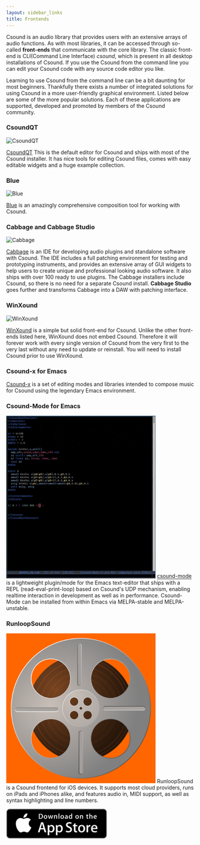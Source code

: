 ```yaml
---
layout: sidebar_links
title: Frontends
---
```



Csound is an audio library that provides users with an extensive arrays of audio
functions. As with most libraries, it can be accessed through so-called
**front-ends** that communicate with the core library. The classic front-end is
CLI(Command Line Interface) *csound*, which is present in all desktop
installations of Csound. If you use the Csound from the command line you can
edit your Csound code with any source code editor you like.

Learning to use Csound from the command line can be a bit daunting for most
beginners. Thankfully there exists a number of integrated solutions for using
Csound in a more user-friendly graphical environment. Listed below are some of
the more popular solutions. Each of these applications are supported, developed
and promoted by members of the Csound community.

### CsoundQT
<img src="http://qutecsound.sourceforge.net/images/CsoundQt090.png"
     alt="CsoundQT" style="width: 400px;"/>

[CsoundQT](http://qutecsound.sourceforge.net/) This is the default editor for
Csound and ships with most of the Csound installer. It has nice tools for
editing Csound files, comes with easy editable widgets and a huge example
collection.

### Blue
<img src="https://cloud.githubusercontent.com/assets/1007225/18928028/0cfe9a34-85c7-11e6-9057-3318bca3ed67.png"
     alt="Blue" style="width: 400px;"/>

[Blue](http://blue.kunstmusik.com) is an amazingly comprehensive composition
tool for working with Csound.

### Cabbage and Cabbage Studio
<img src="http://cabbageaudio.com/images/docs/CabbageStudio.gif"
     alt="Cabbage" style="width: 400px;"/>

[Cabbage](http://www.cabbageaudio.com/) is an IDE for developing audio plugins
and standalone software with Csound. The IDE includes a full patching
environment for testing and prototyping instruments, and provides an extensive
array of GUI widgets to help users to create unique and professional looking
audio software. It also ships with over 100 ready to use plugins. The Cabbage
installers include Csound, so there is no need for a separate Csound install.
**Cabbage Studio** goes further and transforms Cabbage into a DAW with patching
interface.

### WinXound
<img src="http://floss.booktype.pro/csound/winxound/static/WinXound_linux.jpg"
     alt="WinXound" style="width: 400px;"/>

[WinXound](http://winxound.codeplex.com) is a simple but solid front-end for
Csound. Unlike the other front-ends listed here, WinXound does not embed Csound.
Therefore it will forever work with every single version of Csound from the very
first to the very last without any need to update or reinstall. You will need
to install Csound prior to use WinXound.

### Csound-x for Emacs
[Csound-x](http://www.zogotounga.net/comp/csoundx.html) is a set of editing
modes and libraries intended to compose music for Csound using the legendary
Emacs environment.

### Csound-Mode for Emacs
<img src="/images/csound-mode.gif" alt="csound-mode"
	style="width: 400px;"/>
[csound-mode](https://github.com/hlolli/csound-mode) is a lightweight plugin/mode
for the Emacs text-editor that ships with a REPL (read-eval-print-loop) based on 
Csound's UDP mechanism, enabling realtime interaction in development as well as in
performance. Csound-Mode can be installed from within Emacs via MELPA-stable and 
MELPA-unstable.


### RunloopSound
<img src="/images/RunloopSound-icon.svg" alt="" style="width: 400px;"/>
RunloopSound is a Csound frontend for iOS devices. It supports most cloud
providers, runs on iPads and iPhones alike, and features audio in, MIDI support,
as well as syntax highlighting and line numbers.

<a href="https://appsto.re/us/9GV8db.i"><img src="/images/App-Store-135x40.svg" alt=""/></a>
